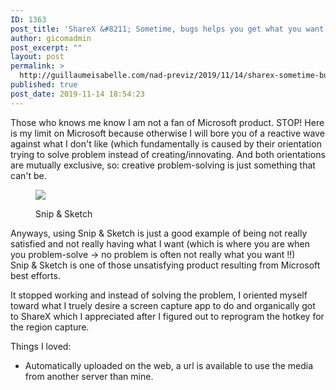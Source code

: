 ```yaml
---
ID: 1363
post_title: 'ShareX &#8211; Sometime, bugs helps you get what you want !'
author: gicomadmin
post_excerpt: ""
layout: post
permalink: >
  http://guillaumeisabelle.com/nad-previz/2019/11/14/sharex-sometime-bugs-helps-you-get-what-you-want/
published: true
post_date: 2019-11-14 18:54:23
---
```

<!-- wp:paragraph -->

Those who knows me know I am not a fan of Microsoft product. STOP! Here is my limit on Microsoft because otherwise I will bore you of a reactive wave against what I don't like (which fundamentally is caused by their orientation trying to solve problem instead of creating/innovating. And both orientations are mutually exclusive, so: creative problem-solving is just something that can't be.

<!-- /wp:paragraph -->

<!-- wp:image --><figure class="wp-block-image">

![][1]<figcaption>Snip & Sketch</figcaption></figure> <!-- /wp:image -->

<!-- wp:paragraph -->

Anyways, using Snip & Sketch is just a good example of being not really satisfied and not really having what I want (which is where you are when you problem-solve -> no problem is often not really what you want !!)  
Snip & Sketch is one of those unsatisfying product resulting from Microsoft best efforts.

<!-- /wp:paragraph -->

<!-- wp:paragraph -->

It stopped working and instead of solving the problem, I oriented myself toward what I truely desire a screen capture app to do and organically got to ShareX which I appreciated after I figured out to reprogram the hotkey for the region capture.

<!-- /wp:paragraph -->

<!-- wp:paragraph -->

Things I loved: 

<!-- /wp:paragraph -->

<!-- wp:list -->

*   Automatically uploaded on the web, a url is available to use the media from another server than mine.

<!-- /wp:list -->

<!-- wp:image {"id":1366,"sizeSlug":"large"} --><figure class="wp-block-image size-large">

<img src="http://guillaumeisabelle.com/nad-previz/wp-content/uploads/sites/19/2019/11/image-40-1024x303.png" alt="" class="wp-image-1366" /></figure> <!-- /wp:image -->

 [1]: https://i.imgur.com/Nln0O29.png
